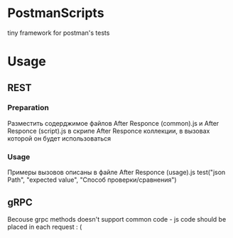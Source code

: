 # PostmanScripts
tiny framework for postman's tests

# Usage
## REST
### Preparation
Разместить содерджимое файлов After Responce (common).js и After Responce (script).js в скрипе After Responce коллекции, в вызовах которой он будет использоваться

### Usage
Примеры вызовов описаны в файле After Responce (usage).js
test("json Path", "expected value", "Способ проверки/сравнения")


## gRPC
Becouse grpc methods doesn't support common code - js code should be placed in each request : ( 
